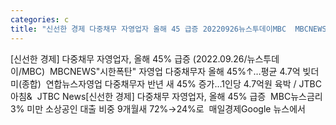 ```yaml
---
categories: c
title: "신선한 경제 다중채무 자영업자 올해 45 급증 20220926뉴스투데이MBC  MBCNEWS"
---
```

[신선한 경제] 다중채무 자영업자, 올해 45% 급증 (2022.09.26/뉴스투데이/MBC)&nbsp;&nbsp;MBCNEWS"시한폭탄" 자영업 다중채무자 올해 45%↑…평균 4.7억 빚더미(종합)&nbsp;&nbsp;연합뉴스자영업 다중채무자 반년 새 45% 증가…1인당 4.7억원 육박 / JTBC 아침&&nbsp;&nbsp;JTBC News[신선한 경제] 다중채무 자영업자, 올해 45% 급증&nbsp;&nbsp;MBC뉴스금리 3% 미만 소상공인 대출 비중 9개월새 72%→24%로&nbsp;&nbsp;매일경제Google 뉴스에서 